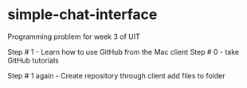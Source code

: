 simple-chat-interface
=====================

Programming problem for week 3 of UIT

Step # 1 - Learn how to use GitHub from the Mac client
Step # 0 - take GitHub tutorials

Step # 1 again - Create repository through client
add files to folder
